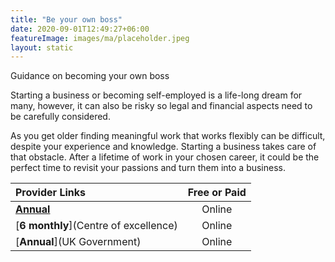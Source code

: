 ```yaml
---
title: "Be your own boss"
date: 2020-09-01T12:49:27+06:00
featureImage: images/ma/placeholder.jpeg
layout: static
---
```


Guidance on becoming your own boss

Starting a business or becoming self-employed is a life-long dream for many, however, it can also be risky so legal and financial aspects need to be carefully considered.

As you get older finding meaningful work that works flexibly can be difficult, despite your experience and knowledge. Starting a business takes care of that obstacle. After a lifetime of work in your chosen career, it could be the perfect time to revisit your passions and turn them into a business.

| Provider Links      | Free or Paid  |  
| :-----------          | :--------------:      |  
| [**Annual**](Futurelearn) | Online | 
| [**6 monthly**](Centre of excellence) | Online | 
| [**Annual**](UK Government) | Online | 
  

<br/><br/>







